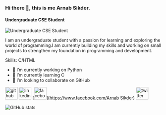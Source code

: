### Hi there 👋, this is me Arnab Sikder.
#### Undergraduate CSE Student
![Undergraduate CSE Student](https://pbs.twimg.com/media/GeYJFWya0AAi2e7?format=jpg&name=small)

I am an undergraduate student with a passion for learning and exploring the world of programming.I am currently building my skills and working on small projects to strengthen my foundation in programming and development.

Skills: C/HTML

- 🔭 I’m currently working on Python 
- 🌱 I’m currently learning C 
- 👯 I’m looking to collaborate on GitHub 


[<img src='https://cdn.jsdelivr.net/npm/simple-icons@3.0.1/icons/github.svg' alt='github' height='40'>](https://github.com/arnabsikder208)  [<img src='https://cdn.jsdelivr.net/npm/simple-icons@3.0.1/icons/linkedin.svg' alt='linkedin' height='40'>](https://www.linkedin.com/in/arnabsikder/)  [<img src='https://cdn.jsdelivr.net/npm/simple-icons@3.0.1/icons/facebook.svg' alt='facebook' height='40'>](https://www.facebook.com/Arnab Sikder)  [<img src='https://cdn.jsdelivr.net/npm/simple-icons@3.0.1/icons/twitter.svg' alt='twitter' height='40'>](https://twitter.com/arnab20826)  

![GitHub stats](https://github-readme-stats.vercel.app/api?username=arnabsikder208&show_icons=true)  

